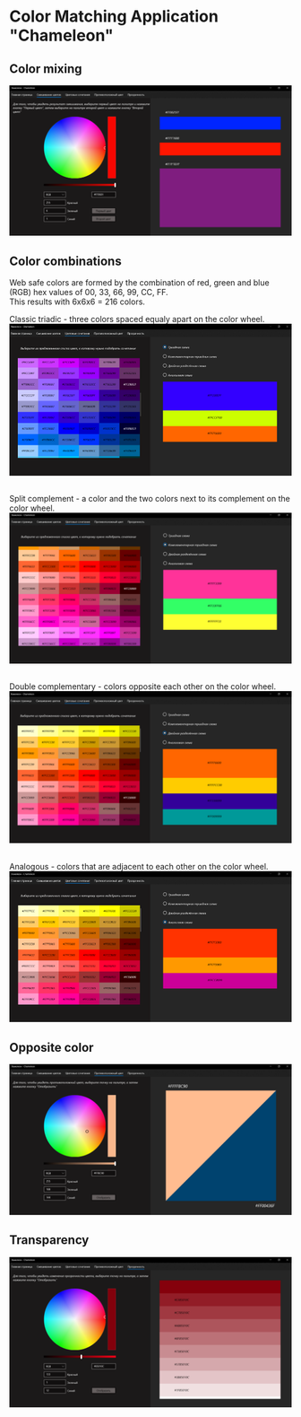 # Color Matching Application "Chameleon"
## Сolor mixing
![СolorMixing](Images/ColorMixing.png)
## Color combinations
Web safe colors are formed by the combination of red, green and blue (RGB) hex values of 00, 33, 66, 99, CC, FF.  
This results with 6x6x6 = 216 colors.  
  
Classic triadic - three colors spaced equaly apart on the color wheel.
![СolorCombinations1](Images/ColorCombinations1.png)
##
Split complement - a color and the two colors next to its complement on the color wheel.
![СolorCombinations2](Images/ColorCombinations2.png)
##
Double complementary - colors opposite each other on the color wheel.
![СolorCombinations3](Images/ColorCombinations3.png)
##
Analogous - colors that are adjacent to each other on the color wheel.
![СolorCombinations4](Images/ColorCombinations4.png)
## Opposite color
![OppositeColor](Images/OppositeColor.png)
## Transparency
![Transparency](Images/Ttransparency.png)
